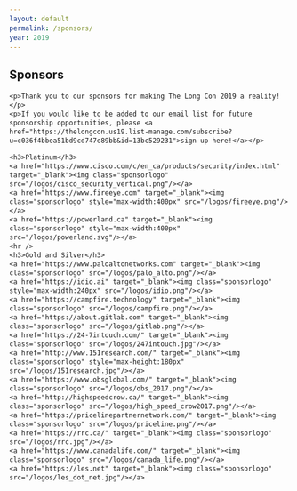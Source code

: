 ```yaml
---
layout: default
permalink: /sponsors/
year: 2019
---
```


<div class="row marketing">
  <div class="col-lg-12">
    <h2>Sponsors</h2>

    <p>Thank you to our sponsors for making The Long Con 2019 a reality!</p>
    <p>If you would like to be added to our email list for future sponsorship opportunities, please <a href="https://thelongcon.us19.list-manage.com/subscribe?u=c036f4bbea51bd9cd747e89bb&id=13bc529231">sign up here!</a></p>
  </div>
</div>

<div class="row marketing">
  <div class="col-lg-12">
    <style>
      img.sponsorlogo { max-height:300; max-width:300px; display:inline-block; padding:20px 50px; }
      a.sponsortext { font-size:30px; font-weight:bold; display:inline-block; padding:20px }
    </style>

    <h3>Platinum</h3>
    <a href="https://www.cisco.com/c/en_ca/products/security/index.html" target="_blank"><img class="sponsorlogo" src="/logos/cisco_security_vertical.png"/></a>
    <a href="https://www.fireeye.com" target="_blank"><img class="sponsorlogo" style="max-width:400px" src="/logos/fireeye.png"/></a>
    <a href="https://powerland.ca" target="_blank"><img class="sponsorlogo" style="max-width:400px" src="/logos/powerland.svg"/></a>
    <hr />
    <h3>Gold and Silver</h3>
    <a href="https://www.paloaltonetworks.com" target="_blank"><img class="sponsorlogo" src="/logos/palo_alto.png"/></a>
    <a href="https://idio.ai" target="_blank"><img class="sponsorlogo" style="max-width:240px" src="/logos/idio.png"/></a>
    <a href="https://campfire.technology" target="_blank"><img class="sponsorlogo" src="/logos/campfire.png"/></a>
    <a href="https://about.gitlab.com" target="_blank"><img class="sponsorlogo" src="/logos/gitlab.png"/></a>
    <a href="https://24-7intouch.com/" target="_blank"><img class="sponsorlogo" src="/logos/247intouch.jpg"/></a>
    <a href="http://www.151research.com/" target="_blank"><img class="sponsorlogo" style="max-height:180px" src="/logos/151research.jpg"/></a>
    <a href="https://www.obsglobal.com/" target="_blank"><img class="sponsorlogo" src="/logos/obs_2017.png"/></a>
    <a href="http://highspeedcrow.ca/" target="_blank"><img class="sponsorlogo" src="/logos/high_speed_crow2017.png"/></a>
    <a href="https://pricelinepartnernetwork.com/" target="_blank"><img class="sponsorlogo" src="/logos/priceline.png"/></a>
    <a href="https://rrc.ca/" target="_blank"><img class="sponsorlogo" src="/logos/rrc.jpg"/></a>
    <a href="https://www.canadalife.com/" target="_blank"><img class="sponsorlogo" src="/logos/canada_life.png"/></a>
    <a href="https://les.net" target="_blank"><img class="sponsorlogo" src="/logos/les_dot_net.jpg"/></a>
  </div>
</div>

